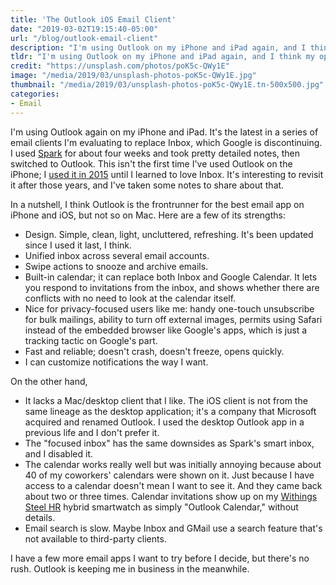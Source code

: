 ```yaml
---
title: 'The Outlook iOS Email Client'
date: "2019-03-02T19:15:40-05:00"
url: "/blog/outlook-email-client"
description: "I'm using Outlook on my iPhone and iPad again, and I think my opinion from 2015 might still be correct: it might still be the best iPhone email app."
tldr: "I'm using Outlook on my iPhone and iPad again, and I think my opinion from 2015 might still be correct: it might still be the best iPhone email app. There's a lot to love about its design and functionality, and only minor glitches. It'll hold me over while Inbox shuts down and I evaluate the remainder of my candidate list."
credit: "https://unsplash.com/photos/poK5c-QWy1E"
image: "/media/2019/03/unsplash-photos-poK5c-QWy1E.jpg"
thumbnail: "/media/2019/03/unsplash-photos-poK5c-QWy1E.tn-500x500.jpg"
categories:
- Email
---
```

I'm using Outlook again on my iPhone and iPad.
It's the latest in a series of email clients I'm evaluating to replace Inbox, which Google is discontinuing.
I used [Spark](/blog/spark-email-client) for about four weeks and took pretty detailed notes, then switched to Outlook.
This isn't the first time I've used Outlook on the iPhone; I [used it in 2015](/blog/2015/12/16/outlook-best-ios-gmail-app/) until I learned to love Inbox.
It's interesting to revisit it after those years, and I've taken some notes to share about that.
<!--more-->

In a nutshell, I think Outlook is the frontrunner for the best email app on iPhone and iOS, but not so on Mac.
Here are a few of its strengths:

- Design. Simple, clean, light, uncluttered, refreshing. It's been updated since I used it last, I think.
- Unified inbox across several email accounts.
- Swipe actions to snooze and archive emails.
- Built-in calendar; it can replace both Inbox and Google Calendar. It lets you respond to invitations from the inbox, and shows whether there are conflicts with no need to look at the calendar itself.
- Nice for privacy-focused users like me: handy one-touch unsubscribe for bulk mailings, ability to turn off external images, permits using Safari instead of the embedded browser like Google's apps, which is just a tracking tactic on Google's part.
- Fast and reliable; doesn't crash, doesn't freeze, opens quickly.
- I can customize notifications the way I want.

On the other hand,

- It lacks a Mac/desktop client that I like. The iOS client is not from the same lineage as the desktop application; it's a company that Microsoft acquired and renamed Outlook. I used the desktop Outlook app in a previous life and I don't prefer it.
- The "focused inbox" has the same downsides as Spark's smart inbox, and I disabled it.
- The calendar works really well but was initially annoying because about 40 of my coworkers' calendars were shown on it. Just because I have access to a calendar doesn't mean I want to see it. And they came back about two or three times. Calendar invitations show up on my [Withings Steel HR](/blog/best-fitness-activity-sleep-tracking-watch/) hybrid smartwatch as simply "Outlook Calendar," without details.
- Email search is slow. Maybe Inbox and GMail use a search feature that's not available to third-party clients.

I have a few more email apps I want to try before I decide, but there's no rush.
Outlook is keeping me in business in the meanwhile.